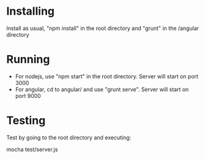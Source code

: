 # Installing

Install as usual, "npm install" in the root directory and "grunt" in the /angular directory

# Running

* For nodejs, use "npm start" in the root directory. Server will start on port 3000
* For angular, cd to angular/ and use "grunt serve". Server will start on port 9000


# Testing
Test by going to the root directory and executing:

mocha test/server.js